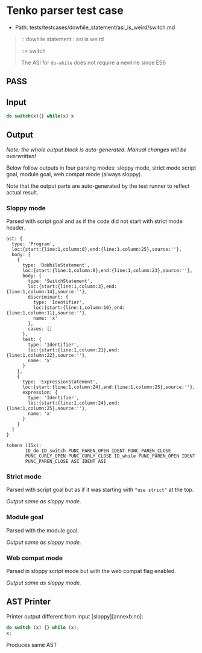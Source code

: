 # Tenko parser test case

- Path: tests/testcases/dowhile_statement/asi_is_weird/switch.md

> :: dowhile statement : asi is weird
>
> ::> switch
>
> The ASI for `do-while` does not require a newline since ES6

## PASS

## Input

`````js
do switch(x){} while(x) x
`````

## Output

_Note: the whole output block is auto-generated. Manual changes will be overwritten!_

Below follow outputs in four parsing modes: sloppy mode, strict mode script goal, module goal, web compat mode (always sloppy).

Note that the output parts are auto-generated by the test runner to reflect actual result.

### Sloppy mode

Parsed with script goal and as if the code did not start with strict mode header.

`````
ast: {
  type: 'Program',
  loc:{start:{line:1,column:0},end:{line:1,column:25},source:''},
  body: [
    {
      type: 'DoWhileStatement',
      loc:{start:{line:1,column:0},end:{line:1,column:23},source:''},
      body: {
        type: 'SwitchStatement',
        loc:{start:{line:1,column:3},end:{line:1,column:14},source:''},
        discriminant: {
          type: 'Identifier',
          loc:{start:{line:1,column:10},end:{line:1,column:11},source:''},
          name: 'x'
        },
        cases: []
      },
      test: {
        type: 'Identifier',
        loc:{start:{line:1,column:21},end:{line:1,column:22},source:''},
        name: 'x'
      }
    },
    {
      type: 'ExpressionStatement',
      loc:{start:{line:1,column:24},end:{line:1,column:25},source:''},
      expression: {
        type: 'Identifier',
        loc:{start:{line:1,column:24},end:{line:1,column:25},source:''},
        name: 'x'
      }
    }
  ]
}

tokens (15x):
       ID_do ID_switch PUNC_PAREN_OPEN IDENT PUNC_PAREN_CLOSE
       PUNC_CURLY_OPEN PUNC_CURLY_CLOSE ID_while PUNC_PAREN_OPEN IDENT
       PUNC_PAREN_CLOSE ASI IDENT ASI
`````

### Strict mode

Parsed with script goal but as if it was starting with `"use strict"` at the top.

_Output same as sloppy mode._

### Module goal

Parsed with the module goal.

_Output same as sloppy mode._

### Web compat mode

Parsed in sloppy script mode but with the web compat flag enabled.

_Output same as sloppy mode._

## AST Printer

Printer output different from input [sloppy][annexb:no]:

````js
do switch (x) {} while (x);
x;
````

Produces same AST
